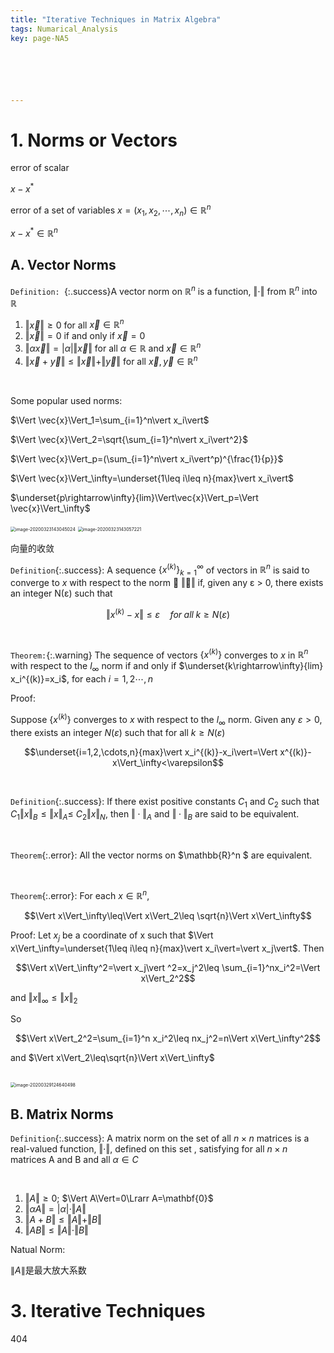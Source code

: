 ```yaml
---
title: "Iterative Techniques in Matrix Algebra"
tags: Numarical_Analysis
key: page-NA5






---
```


<!--more-->

# 1. Norms or Vectors 

error of scalar

$x-x^*$

error of a set of variables $x=(x_1,x_2,\cdots,x_n)\in\mathbb{R}^n$

$x-x^*\in\mathbb{R}^n$



## A. Vector Norms

`Definition: `{:.success}A vector norm on $\mathbb{R}^n$ is a function, $\Vert\cdot\Vert$ from $\mathbb{R}^n$ into $\mathbb{R}$ 

1. $\Vert \vec{x}\Vert\geq 0$ for all $\vec{x}\in\mathbb{R}^n$
2. $\Vert \vec{x}\Vert=0$  if and only if $\vec{x}=0$
3. $\Vert\alpha \vec{x}\Vert=\vert\alpha\vert\Vert \vec{x}\Vert$ for all $\alpha\in\mathbb{R}$ and $\vec{x}\in\mathbb{R}^n$
4. $\Vert \vec{x}+\vec{y}\Vert\leq \Vert \vec{x}\Vert+\Vert \vec{y}\Vert$ for all $\vec{x},\vec{y}\in\mathbb{R}^n$

<br>

Some popular used norms:

$\Vert \vec{x}\Vert_1=\sum_{i=1}^n\vert x_i\vert$

$\Vert \vec{x}\Vert_2=\sqrt{\sum_{i=1}^n\vert x_i\vert^2}$

$\Vert \vec{x}\Vert_p=(\sum_{i=1}^n\vert x_i\vert^p)^{\frac{1}{p}}$

$\Vert \vec{x}\Vert_\infty=\underset{1\leq i\leq n}{max}\vert x_i\vert$

$\underset{p\rightarrow\infty}{lim}\Vert\vec{x}\Vert_p=\Vert \vec{x}\Vert_\infty$

<img src="/Users/jones/Library/Application Support/typora-user-images/image-20200323143045024.png" alt="image-20200323143045024" style="zoom:50%;" />

<img src="/Users/jones/Library/Application Support/typora-user-images/image-20200323143057221.png" alt="image-20200323143057221" style="zoom:50%;" />

向量的收敛

`Definition`{:.success}: A sequence $\{x^{(k)}\}_{k=1}^\infty$ of vectors in $\mathbb{R}^n$  is said to converge to $x$ with respect to the norm  $\Vert\cdot\Vert$  if, given any ε > 0, there exists an integer N(ε) such that

$$\Vert x^{(k)}-x\Vert\leq\varepsilon\quad for\;all\;k\geq N(\varepsilon)$$

<br>

`Theorem:`{:.warning} The sequence of vectors $\{x^{(k)}\}$ converges to $x$ in $\mathbb{R}^n$ with respect to the $l_\infty$ norm if and only if $\underset{k\rightarrow\infty}{lim} x_i^{(k)}=x_i$, for each $i=1,2\cdots,n$

Proof:

Suppose $\{x^{(k)}\}$ converges to $x$ with respect to the $l_\infty$ norm. Given any $\varepsilon>0$, there exists an integer $N(\varepsilon)$ such that for all $k\geq N(\varepsilon)$

$$\underset{i=1,2,\cdots,n}{max}\vert x_i^{(k)}-x_i\vert=\Vert x^{(k)}-x\Vert_\infty<\varepsilon$$

<br>

`Definition`{:.success}: If there exist positive constants $C_1$ and $C_2$ such that $C_1\Vert x\Vert_B\leq\Vert x\Vert_A\leq\ C_2\Vert x\Vert_N$, then $\Vert\cdot\Vert_A$ and $\Vert\cdot\Vert_B$ are said to be equivalent.

<br>

`Theorem`{:.error}: All the vector norms on $\mathbb{R}^n $ are equivalent.

<br>

`Theorem`{:.error}: For each $x\in\mathbb{R}^n$,

$$\Vert x\Vert_\infty\leq\Vert x\Vert_2\leq \sqrt{n}\Vert x\Vert_\infty$$

Proof: Let $x_j$ be a coordinate of x such that $\Vert x\Vert_\infty=\underset{1\leq i\leq n}{max}\vert x_i\vert=\vert x_j\vert$. Then

$$\Vert x\Vert_\infty^2=\vert x_j\vert ^2=x_j^2\leq \sum_{i=1}^nx_i^2=\Vert x\Vert_2^2$$

and $\Vert x\Vert_\infty\leq \Vert x\Vert_2$

So

$$\Vert x\Vert_2^2=\sum_{i=1}^n x_i^2\leq nx_j^2=n\Vert x\Vert_\infty^2$$

and $\Vert x\Vert_2\leq\sqrt{n}\Vert x\Vert_\infty$

<br>

<img src="/Users/jones/Library/Application Support/typora-user-images/image-20200329124640498.png" alt="image-20200329124640498" style="zoom:50%;" />





## B. Matrix Norms

`Definition`{:.success}: A matrix norm on the set of all $n\times n$ matrices is a real-valued function, $\Vert\cdot\Vert$, defined on this set , satisfying for all $n\times n$ matrices A and B and all $\alpha\in C$

<br>

1. $\Vert A\Vert\geq 0$; $\Vert A\Vert=0\Lrarr A=\mathbf{0}$
2. $\Vert \alpha A\Vert=\vert\alpha\vert\cdot\Vert A\Vert$
3. $\Vert A+B\Vert\leq \Vert A\Vert +\Vert B\Vert$
4. $\Vert AB\Vert\leq \Vert A\Vert\cdot \Vert B\Vert$



Natual Norm:

$\|A\|$是最大放大系数







# 3. Iterative Techniques

404